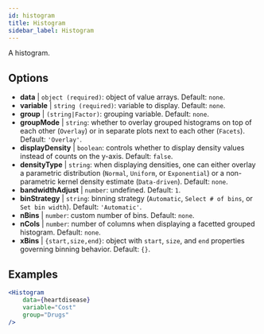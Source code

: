 ```yaml
---
id: histogram
title: Histogram
sidebar_label: Histogram
---
```


A histogram.

## Options

* __data__ | `object (required)`: object of value arrays. Default: `none`.
* __variable__ | `string (required)`: variable to display. Default: `none`.
* __group__ | `(string|Factor)`: grouping variable. Default: `none`.
* __groupMode__ | `string`: whether to overlay grouped histograms on top of each other (`Overlay`) or in separate plots next to each other (`Facets`). Default: `'Overlay'`.
* __displayDensity__ | `boolean`: controls whether to display density values instead of counts on the y-axis. Default: `false`.
* __densityType__ | `string`: when displaying densities, one can either overlay a parametric distribution (`Normal`, `Uniform`, or `Exponential`) or a non-parametric kernel density estimate (`Data-driven`). Default: `none`.
* __bandwidthAdjust__ | `number`: undefined. Default: `1`.
* __binStrategy__ | `string`: binning strategy (`Automatic`, `Select # of bins`, or `Set bin width`). Default: `'Automatic'`.
* __nBins__ | `number`: custom number of bins. Default: `none`.
* __nCols__ | `number`: number of columns when displaying a facetted grouped histogram. Default: `none`.
* __xBins__ | `{start,size,end}`: object with `start`, `size`, and `end` properties governing binning behavior. Default: `{}`.


## Examples

```jsx live
<Histogram 
    data={heartdisease} 
    variable="Cost"
    group="Drugs"
/>
```


